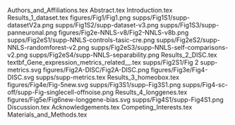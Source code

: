 Authors_and_Affiliations.tex
Abstract.tex
Introduction.tex
Results_1_dataset.tex
figures/Fig1/Fig1.png
supps/Fig1S1/supp-datasetV2a.png
supps/Fig1S2/supp-dataset-v3.png
supps/Fig1S3/supp-panneuronal.png
figures/Fig2e-NNLS-v8/Fig2-NNLS-v8b.png
supps/Fig2eS1/supp-NNLS-controls-tasic-cre.png
supps/Fig2eS2/supp-NNLS-randomforest-v2.png
supps/Fig2eS3/supp-NNLS-self-comparisons-v2.png
supps/Fig2eS4/supp-NNLS-separability.png
Results_2_DISC.tex
textbf_Gene_expression_metrics_related__.tex
supps/Fig2S1/Fig 2 supp-metrics.svg
figures/Fig2A-DISC/Fig2A-DISC.png
figures/Fig3e/Fig4-DISC.svg
supps/supp-metrics.tex
Results_3_homeobox.tex
figures/Fig4e/Fig-5new.svg
supps/Fig3S1/supp-Fig3S1.png
supps/Fig4-sc-off/supp-Fig-singlecell-offnoise.png
Results_4_longgenes.tex
figures/Fig5e/Fig6new-longgene-bias.svg
supps/Fig4S1/supp-Fig4S1.png
Discussion.tex
Acknowledgements.tex
Competing_Interests.tex
Materials_and_Methods.tex